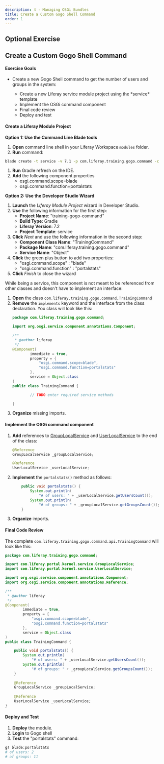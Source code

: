 ```yaml
---
description: 4 - Managing OSGi Bundles
title: Create a Custom Gogo Shell Command
order: 1
---
```


<h2 class="exercise">Optional Exercise</h2>

## Create a Custom Gogo Shell Command

<div class="ahead">
<h4>Exercise Goals</h4>
	<ul>
	<li>Create a new Gogo Shell command to get the number of users and groups in the system:</li>
		<ul>
			<li>Create a new Liferay service module project using the *service* template</li>
			<li>Implement the OSGi command component</li>
			<li>Final code review</li>
			<li>Deploy and test</li>
		</ul>
	</ul>
</div>

#### Create a Liferay Module Project

**Option 1: Use the Command Line Blade tools**

1. **Open** command line shell in your Liferay Workspace `modules` folder.
1. **Run** command:
```bash
blade create -t service -v 7.1 -p com.liferay.training.gogo.command -c TrainingCommand -s Object training-gogo-command
```
1. **Run** Gradle refresh on the IDE.
1. **Add** the following component properties
	* osgi.command.scope=blade
	* osgi.command.function=portalstats		
	
**Option 2: Use the Developer Studio Wizard**

1. **Launch** the *Liferay Module Project* wizard in Developer Studio.
1. **Use** the following information for the first step:
	* __Project Name__:  "training-gogo-command"
	* __Build Type__: Gradle
	* __Liferay Version__: 7.2
	* __Project Template__: service
1. **Click** *Next* and use the following information in the second step:
	* __Component Class Name__: "TrainingCommand"
	* __Package Name__: "com.liferay.training.gogo.command"
	* __Service Name__: "Object"
1. **Click** the green plus button to add two properties:
	* "osgi.command.scope" : "blade"
	* "osgi.command.function" : "portalstats"		
1. **Click** *Finish* to close the wizard

While being a service, this component is not meant to be referenced from other classes and doesn't have to implement an interface:

1. **Open** the class `com.liferay.training.gogo.command.TrainingCommand`
1. **Remove** the `implements` keyword and the interface from the class declaration.
	You class will look like this:
	```java
	package com.liferay.training.gogo.command;
	
	import org.osgi.service.component.annotations.Component;
	
	/**
	 * @author liferay
	 */
	@Component(
	        immediate = true,
	        property = {
				"osgi.command.scope=blade",
				"osgi.command.function=portalstats"
	        },
	        service = Object.class
	)
	public class TrainingCommand {
	
	        // TODO enter required service methods
	
	}
	```
1. **Organize** missing imports.

#### Implement the OSGi command component

1. **Add** references to [GroupLocalService](https://github.com/liferay/liferay-portal/blob/7.1.x/portal-kernel/src/com/liferay/portal/kernel/service/GroupLocalService.java) and [UserLocalService](https://github.com/liferay/liferay-portal/blob/7.1.x/portal-kernel/src/com/liferay/portal/kernel/service/UserLocalService.java) to the end of the class:
	```java
	@Reference
	GroupLocalService _groupLocalService;
	
	@Reference
	UserLocalService _userLocalService;
	```
1. **Implement** the `portalstats()` method as follows:
	```java
		public void portalstats() {
			System.out.println(
				"# of users: " + _userLocalService.getUsersCount());
			System.out.println(
				"# of groups: " + _groupLocalService.getGroupsCount());
		}
	```
1. **Organize** imports.

#### Final Code Review

The complete `com.liferay.training.gogo.command.api.TrainingCommand` will look like this:

```java
package com.liferay.training.gogo.command;

import com.liferay.portal.kernel.service.GroupLocalService;
import com.liferay.portal.kernel.service.UserLocalService;

import org.osgi.service.component.annotations.Component;
import org.osgi.service.component.annotations.Reference;

/**
 * @author liferay
 */
@Component(
        immediate = true,
        property = {
			"osgi.command.scope=blade",
			"osgi.command.function=portalstats"
        },
        service = Object.class
)
public class TrainingCommand {

	public void portalstats() {
		System.out.println(
			"# of users: " + _userLocalService.getUsersCount());
		System.out.println(
			"# of groups: " + _groupLocalService.getGroupsCount());
	}
	
	@Reference
	GroupLocalService _groupLocalService;
	
	@Reference
	UserLocalService _userLocalService;
}
```

#### Deploy and Test

1. **Deploy** the module.
1. **Login** to Gogo shell
1. **Test** the "portalstats" command:
```bash
g! blade:portalstats
# of users: 2
# of groups: 11
```

